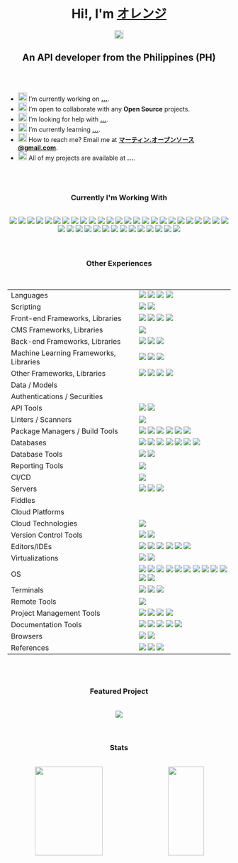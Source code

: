 <!-- ###########################################################         Hi       ########################################################### -->

<h1 align="center">Hi!, I'm <a href="https://oren-ji.github.io/">オレンジ</a></h1>

<!-- ###########################################################       Social     ########################################################### -->

<p align="center">
  <a href="https://github.com/oren-ji" target="blank">
  <img align="center" 
    src="https://cdn.jsdelivr.net/npm/simple-icons@3.12.0/icons/github.svg"
    alt="oren-ji" 
    height="20" width="20"/>
  </a>

</p>

<!-- ###########################################################       Tag        ########################################################### -->

<h2 align="center">An API developer from the Philippines (PH)</h2>

<br>
<br>

<!-- ###########################################################       Bio        ########################################################### -->

- <span><img width="20px" src="https://img.icons8.com/color/48/000000/source-code.png"/> I’m currently working on **[...](#)**.</span>
- <span><img width="20px" src="https://img.icons8.com/color/48/000000/teamwork.png"/> I’m open to collaborate with any **Open Source** projects.</span>
- <span><img width="20px" src="https://img.icons8.com/color/48/000000/connectivity-and-help.png"/> I’m looking for help with **[...](#)**.</span>
- <span><img width="20px" src="https://img.icons8.com/color/48/000000/learning.png"/> I’m currently learning **[...](#)**.</span>
- <span><img width="20px" src="https://img.icons8.com/color/48/000000/important-mail.png"/> How to reach me? Email me at **[マーティン.オープンソース@gmail.com](mailto:martin.opensource@gmail.com)**.<span>
- <span><img width="20px" src="https://img.icons8.com/color/48/000000/prototype.png"/> All of my projects are available at **...**.<span>

<br>
<br>

<!-- ###########################################################      Skills      ########################################################### -->

<h3 align="center">Currently I'm Working With</h3>

<br>

<div align="center">
  <!-- Languages -->
  <img src="https://img.shields.io/badge/kotlin-7F52FF?style=for-the-badge&logo=kotlin&logoColor=white"/>
  <img src="https://img.shields.io/badge/java-007396?style=for-the-badge&logo=java&logoColor=white"/>
  <!-- Scripting -->
  <img src="https://img.shields.io/badge/markdown-000000?style=for-the-badge&logo=markdown&logoColor=white"/>
  <!-- Front-end Frameworks, Libraries -->
  <!-- CMS Frameworks, Libraries -->
  <!-- Back-end Frameworks, Libraries -->
  <img src="https://img.shields.io/badge/quarkus-4695EB?style=for-the-badge&logo=quarkus&logoColor=white"/>
  <img src="https://img.shields.io/badge/hibernate-59666C?style=for-the-badge&logo=hibernate&logoColor=white"/>
  <!-- Machine Learning Frameworks, Libraries -->
  <!-- Other Frameworks, Libraries -->
  <img src="https://img.shields.io/badge/swagger-85EA2D?style=for-the-badge&logo=swagger&logoColor=white"/>
  <!-- Models -->
  <img src="https://img.shields.io/badge/json-000000?style=for-the-badge&logo=json&logoColor=white"/>
  <!-- Authentications -->
  <img src="https://img.shields.io/badge/jwt-000000?style=for-the-badge&logo=jsonwebtokens&logoColor=white"/>
  <img src="https://img.shields.io/badge/authy-EC1C24?style=for-the-badge&logo=authy&logoColor=white"/>
  <!-- API Tools -->
  <img src="https://img.shields.io/badge/postman-FF6C37?style=for-the-badge&logo=postman&logoColor=white"/>
  <!-- Linters / Scanners -->
  <img src="https://img.shields.io/badge/sonarlint-CB2029?style=for-the-badge&logo=sonarlint&logoColor=white"/>
  <img src="https://img.shields.io/badge/sonarqube-4E9BCD?style=for-the-badge&logo=sonarqube&logoColor=white"/>
  <!-- Package Managers / Build Tools -->
  <img src="https://img.shields.io/badge/gradle-02303A?style=for-the-badge&logo=gradle&logoColor=white"/>
  <!-- Databases -->
  <img src="https://img.shields.io/badge/postgresql-4169E1?style=for-the-badge&logo=postgresql&logoColor=white"/>
  <!-- Database Tools -->
  <!-- Reporting Tools -->
  <!-- CI/CD -->
  <img src="https://img.shields.io/badge/docker-2496ED?style=for-the-badge&logo=docker&logoColor=white"/>
  <!-- Servers -->
  <!-- Fiddles -->
  <!-- Cloud Platforms -->
  <img src="https://img.shields.io/badge/gcp-4285F4?style=for-the-badge&logo=googlecloud&logoColor=white"/>
  <!-- Cloud Technologies -->
  <img src="https://img.shields.io/badge/kubernetes-326CE5?style=for-the-badge&logo=kubernetes&logoColor=white"/>
  <img src="https://img.shields.io/badge/elastic stack-005571?style=for-the-badge&logo=elasticstack&logoColor=white"/>
  <!-- Version Control Tools-->
  <img src="https://img.shields.io/badge/git-F05032?style=for-the-badge&logo=git&logoColor=white"/>
  <img src="https://img.shields.io/badge/bitbucket-0052CC?style=for-the-badge&logo=bitbucket&logoColor=white"/>
  <img src="https://img.shields.io/badge/github-181717?style=for-the-badge&logo=github&logoColor=white"/>
  <img src="https://img.shields.io/badge/dependabot-025E8C?style=for-the-badge&logo=dependabot&logoColor=white"/>
  <img src="https://img.shields.io/badge/gitignore-204ECF?style=for-the-badge&logo=gitignore.io&logoColor=white"/>
  <!-- Editors/IDEs -->
  <img src="https://img.shields.io/badge/intellij idea-000000?style=for-the-badge&logo=intellijidea&logoColor=white"/>
  <img src="https://img.shields.io/badge/vscode-007ACC?style=for-the-badge&logo=visualstudiocode&logoColor=white"/>
  <!-- Virtualizations -->
  <!-- OSes -->
  <img src="https://img.shields.io/badge/windows-0078D6?style=for-the-badge&logo=windows&logoColor=white"/>
  <img src="https://img.shields.io/badge/ubuntu-E95420?style=for-the-badge&logo=ubuntu&logoColor=white"/>
  <!-- Terminals -->
  <img src="https://img.shields.io/badge/cmd-4D4D4D?style=for-the-badge&logo=windowsterminal&logoColor=white"/>
  <!-- Remote Tools -->
  <img src="https://img.shields.io/badge/anydesk-EF443B?style=for-the-badge&logo=anydesk&logoColor=white"/>
  <!-- Project Management Tools -->
  <img src="https://img.shields.io/badge/jira-0052CC?style=for-the-badge&logo=jira&logoColor=white"/>
  <img src="https://img.shields.io/badge/ms outlook-0078D4?style=for-the-badge&logo=microsoftoutlook&logoColor=white"/>
  <img src="https://img.shields.io/badge/ms teams-6264A7?style=for-the-badge&logo=microsoftteams&logoColor=white"/>
  <img src="https://img.shields.io/badge/gmail-EA4335?style=for-the-badge&logo=gmail&logoColor=white"/>
  <img src="https://img.shields.io/badge/google chat-00AC47?style=for-the-badge&logo=googlechat&logoColor=white"/>
  <!-- Documentation Tools -->
  <img src="https://img.shields.io/badge/google sheets-34A853?style=for-the-badge&logo=googlesheets&logoColor=white"/>
  <img src="https://img.shields.io/badge/diagrams.net-F88705?style=for-the-badge&logo=diagrams.net&logoColor=white"/>
  <img src="https://img.shields.io/badge/grammarly-15C39A?style=for-the-badge&logo=grammarly&logoColor=white"/>
  <!-- Browsers -->
  <img src="https://img.shields.io/badge/chrome-4285F4?style=for-the-badge&logo=googlechrome&logoColor=white"/>
  <!-- References -->
  <img src="https://img.shields.io/badge/stack overflow-F58025?style=for-the-badge&logo=stackoverflow&logoColor=white"/>
</div>

<br>
<br>


<!-- ###########################################################   Experiences    ########################################################### -->

<h3 align="center">Other Experiences</h3>

<br>

<table align="center">
<tr>
<td>Languages</td>
<td>

  <img src="https://img.shields.io/badge/javascript-F7DF1E?style=for-the-badge&logo=javascript&logoColor=white"/>
  <img src="https://img.shields.io/badge/typescript-3178C6?style=for-the-badge&logo=typescript&logoColor=white"/>
  <img src="https://img.shields.io/badge/php-777BB4?style=for-the-badge&logo=php&logoColor=white"/>
  <img src="https://img.shields.io/badge/scala-DC322F?style=for-the-badge&logo=scala&logoColor=white"/>
</td>
</tr>

<tr>
<td>Scripting</td>
<td>
  <img src="https://img.shields.io/badge/html5-E34F26?style=for-the-badge&logo=html5&logoColor=white"/>
  <img src="https://img.shields.io/badge/css3-1572B6?style=for-the-badge&logo=css3&logoColor=white"/>
</td>
</tr>


<tr>
<td>Front-end Frameworks, Libraries</td>
<td>
  <img src="https://img.shields.io/badge/react-61DAFB?style=for-the-badge&logo=react&logoColor=white"/>
  <img src="https://img.shields.io/badge/Sencha-86BC40?style=for-the-badge&logo=sencha&logoColor=white"/>
  <img src="https://img.shields.io/badge/bootstrap-7952B3?style=for-the-badge&logo=bootstrap&logoColor=white"/>
  <img src="https://img.shields.io/badge/font awesome-528DD7?style=for-the-badge&logo=fontawesome&logoColor=white"/>
</td>
</tr>

<tr>
<td>CMS Frameworks, Libraries</td>
<td>
  <img src="https://img.shields.io/badge/wordpress-21759B?style=for-the-badge&logo=wordpress&logoColor=white"/>
</td>
</tr>

<tr>
<td>Back-end Frameworks, Libraries</td>
<td>
  <img src="https://img.shields.io/badge/koa-33333D?style=for-the-badge&logo=koa&logoColor=white"/>
  <img src="https://img.shields.io/badge/node.js-339933?style=for-the-badge&logo=node.js&logoColor=white"/>
  <img src="https://img.shields.io/badge/codeigniter-EF4223?style=for-the-badge&logo=codeigniter&logoColor=white"/>
</td>
</tr>

<tr>
<td>Machine Learning Frameworks, Libraries</td>
<td>
  <img src="https://img.shields.io/badge/tensorflow-FF6F00?style=for-the-badge&logo=tensorflow&logoColor=white"/>
  <img src="https://img.shields.io/badge/pandas-150458?style=for-the-badge&logo=pandas&logoColor=white"/>
  <img src="https://img.shields.io/badge/scikit learn-F7931E?style=for-the-badge&logo=scikit-learn&logoColor=white"/>
</td>
</tr>


<tr>
<td>Other Frameworks, Libraries</td>
<td>
  <img src="https://img.shields.io/badge/kafka-231F20?style=for-the-badge&logo=apachekafka&logoColor=white"/>
  <img src="https://img.shields.io/badge/underscore.js-0371B5?style=for-the-badge&logo=underscore.js&logoColor=white"/>
  <img src="https://img.shields.io/badge/chai-A30701?style=for-the-badge&logo=chai&logoColor=white"/>
  <img src="https://img.shields.io/badge/mocha-8D6748?style=for-the-badge&logo=mocha&logoColor=white"/>
</td>
</tr>


<tr>
<td>Data / Models</td>
<td>
</td>
</tr>


<tr>
<td>Authentications / Securities</td>
<td>
</td>
</tr>


<tr>
<td>API Tools</td>
<td>
  <img src="https://img.shields.io/badge/insomnia-4000BF?style=for-the-badge&logo=insomnia&logoColor=white"/>
  <img src="https://img.shields.io/badge/curl-073551?style=for-the-badge&logo=curl&logoColor=white"/>
</td>
</tr>


<tr>
<td>Linters / Scanners</td>
<td>
  <img src="https://img.shields.io/badge/eslint-4B32C3?style=for-the-badge&logo=eslint&logoColor=white"/>
</td>
</tr>

<tr>
<td>Package Managers / Build Tools</td>
<td>
  <img src="https://img.shields.io/badge/npm-CB3837?style=for-the-badge&logo=npm&logoColor=white"/>
  <img src="https://img.shields.io/badge/yarn-2C8EBB?style=for-the-badge&logo=yarn&logoColor=white"/>
  <img src="https://img.shields.io/badge/chocolatey-80B5E3?style=for-the-badge&logo=chocolatey&logoColor=white"/>
  <img src="https://img.shields.io/badge/composer-885630?style=for-the-badge&logo=composer&logoColor=white"/>
  <img src="https://img.shields.io/badge/babel-F9DC3E?style=for-the-badge&logo=babel&logoColor=white"/>
  <img src="https://img.shields.io/badge/webpack-8DD6F9?style=for-the-badge&logo=webpack&logoColor=white"/>
</td>
</tr>

<tr>
<td>Databases</td>
<td>
  <img src="https://img.shields.io/badge/cassandra-1287B1?style=for-the-badge&logo=apachecassandra&logoColor=white"/>
  <img src="https://img.shields.io/badge/mongodb-47A24B?style=for-the-badge&logo=mongodb&logoColor=white"/>
  <img src="https://img.shields.io/badge/redis-DC382D?style=for-the-badge&logo=redis&logoColor=white"/>
  <img src="https://img.shields.io/badge/mysql-4479A1?style=for-the-badge&logo=mysql&logoColor=white"/>
  <img src="https://img.shields.io/badge/sqlite-003B57?style=for-the-badge&logo=sqlite&logoColor=white"/>
  <img src="https://img.shields.io/badge/ms sql server-CC2927?style=for-the-badge&logo=microsoftsqlserver&logoColor=white"/>
  <img src="https://img.shields.io/badge/ms access-A4373A?style=for-the-badge&logo=microsoftaccess&logoColor=white"/>
</td>
</tr>

<tr>
<td>Database Tools</td>
<td>
  <img src="https://img.shields.io/badge/phpmyadmin-6C78AF?style=for-the-badge&logo=phpmyadmin&logoColor=white"/>
  <img src="https://img.shields.io/badge/datagrip-000000?style=for-the-badge&logo=datagrip&logoColor=white"/>
</td>
</tr>

<tr>
<td>Reporting Tools</td>
<td>
  <img src="https://img.shields.io/badge/metabase-509EE3?style=for-the-badge&logo=metabase&logoColor=white"/>
</td>
</tr>

<tr>
<td>CI/CD</td>
<td>
  <img src="https://img.shields.io/badge/portainer-13BEF9?style=for-the-badge&logo=portainer&logoColor=white"/>
</td>
</tr>

<tr>
<td>Servers</td>
<td>
  <img src="https://img.shields.io/badge/apache-D22128?style=for-the-badge&logo=apache&logoColor=white"/>
  <img src="https://img.shields.io/badge/nginx-009639?style=for-the-badge&logo=nginx&logoColor=white"/>
  <img src="https://img.shields.io/badge/xampp-FB7A24?style=for-the-badge&logo=xampp&logoColor=white"/>
</td>
</tr>

<tr>
<td>Fiddles</td>
<td>
</td>
</tr>


<tr>
<td>Cloud Platforms</td>
<td>
</td>
</tr>


<tr>
<td>Cloud Technologies</td>
<td>
  <img src="https://img.shields.io/badge/firebase-FFCA28?style=for-the-badge&logo=firebase&logoColor=white"/>
</td>
</tr>


<tr>
<td>Version Control Tools</td>
<td>
  <img src="https://img.shields.io/badge/gitlab-FC6D26?style=for-the-badge&logo=gitlab&logoColor=white"/>
  <img src="https://img.shields.io/badge/gitkraken-179287?style=for-the-badge&logo=gitkraken&logoColor=white"/>
</td>
</tr>


<tr>
<td>Editors/IDEs</td>
<td>
  <img src="https://img.shields.io/badge/sublime text-FF9800?style=for-the-badge&logo=sublimetext&logoColor=white"/>
  <img src="https://img.shields.io/badge/atom-66595C?style=for-the-badge&logo=atom&logoColor=white"/>
  <img src="https://img.shields.io/badge/netbeans-1B6AC6?style=for-the-badge&logo=apachenetbeanside&logoColor=white"/>
  <img src="https://img.shields.io/badge/codesandbox-000000?style=for-the-badge&logo=codesandbox&logoColor=white"/>
  <img src="https://img.shields.io/badge/codepen-000000?style=for-the-badge&logo=codepen&logoColor=white"/>
  <img src="https://img.shields.io/badge/notepad++-90E59A?style=for-the-badge&logo=notepadplusplus&logoColor=white"/>
</td>
</tr>


<tr>
<td>Virtualizations</td>
<td>
  <img src="https://img.shields.io/badge/vagrant-1868F2?style=for-the-badge&logo=vagrant&logoColor=white"/>
  <img src="https://img.shields.io/badge/virtualbox-183A61?style=for-the-badge&logo=virtualbox&logoColor=white"/>
</td>
</tr>


<tr>
<td>OS</td>
<td>
  <img src="https://img.shields.io/badge/android-3DDC84?style=for-the-badge&logo=android&logoColor=white"/>
  <img src="https://img.shields.io/badge/alpine-0D597F?style=for-the-badge&logo=alpinelinux&logoColor=white"/>
  <img src="https://img.shields.io/badge/elementary-64BAFF?style=for-the-badge&logo=elementary&logoColor=white"/>
  <img src="https://img.shields.io/badge/debian-AB1D33?style=for-the-badge&logo=debian&logoColor=white"/>
  <img src="https://img.shields.io/badge/kubuntu-0079C1?style=for-the-badge&logo=kubuntu&logoColor=white"/>
  <img src="https://img.shields.io/badge/lubuntu-0068C8?style=for-the-badge&logo=lubuntu&logoColor=white"/>
  <img src="https://img.shields.io/badge/linux mint-87CF3E?style=for-the-badge&logo=linuxmint&logoColor=white"/>
  <img src="https://img.shields.io/badge/fedora-51A2DA?style=for-the-badge&logo=fedora&logoColor=white"/>
  <img src="https://img.shields.io/badge/kali-557C94?style=for-the-badge&logo=kalilinux&logoColor=white"/>
  <img src="https://img.shields.io/badge/tails-56347C?style=for-the-badge&logo=tails&logoColor=white"/>
  <img src="https://img.shields.io/badge/opensuse-73BA25?style=for-the-badge&logo=opensuse&logoColor=white"/>
  <img src="https://img.shields.io/badge/centos-262577?style=for-the-badge&logo=centos&logoColor=white"/>
</td>
</tr>


<tr>
<td>Terminals</td>
<td>
  <img src="https://img.shields.io/badge/gnu bash-4EAA25?style=for-the-badge&logo=gnubash&logoColor=white"/>
  <img src="https://img.shields.io/badge/gnome terminal-241F31?style=for-the-badge&logo=gnometerminal&logoColor=white"/>
  <img src="https://img.shields.io/badge/hyper-000000?style=for-the-badge&logo=hyper&logoColor=white"/>
</td>
</tr>


<tr>
<td>Remote Tools</td>
<td>
  <img src="https://img.shields.io/badge/teamviewer-004680?style=for-the-badge&logo=teamviewer&logoColor=white"/>
</td>
</tr>


<tr>
<td>Project Management Tools</td>
<td>
  <img src="https://img.shields.io/badge/trello-0052CC?style=for-the-badge&logo=trello&logoColor=white"/>
  <img src="https://img.shields.io/badge/slack-4A154B?style=for-the-badge&logo=slack&logoColor=white"/>
  <img src="https://img.shields.io/badge/asana-273347?style=for-the-badge&logo=asana&logoColor=white"/>
  <img src="https://img.shields.io/badge/thunderbird-0A84FF?style=for-the-badge&logo=thunderbird&logoColor=white"/>
</td>
</tr>


<tr>
<td>Documentation Tools</td>
<td>
  <img src="https://img.shields.io/badge/ms word-2B579A?style=for-the-badge&logo=microsoftword&logoColor=white"/>
  <img src="https://img.shields.io/badge/ms excel-217346?style=for-the-badge&logo=microsoftexcel&logoColor=white"/>
  <img src="https://img.shields.io/badge/confluence-172B4D?style=for-the-badge&logo=confluence&logoColor=white"/>
  <img src="https://img.shields.io/badge/canva-00C4CC?style=for-the-badge&logo=canva&logoColor=white"/>
  <img src="https://img.shields.io/badge/stackedit-606060?style=for-the-badge&logo=stackedit&logoColor=white"/>
</td>
</tr>


<tr>
<td>Browsers</td>
<td>
  <img src="https://img.shields.io/badge/firefox-FF7139?style=for-the-badge&logo=firefox&logoColor=white"/>
  <img src="https://img.shields.io/badge/opera-FF1B2D?style=for-the-badge&logo=opera&logoColor=white"/>
</td>
</tr>


<tr>
<td>References</td>
<td>
  <img src="https://img.shields.io/badge/hacker noon-00FE000?style=for-the-badge&logo=hackernoon&logoColor=white"/>
  <img src="https://img.shields.io/badge/ask ubuntu-DC461D?style=for-the-badge&logo=askubuntu&logoColor=white"/>
  <img src="https://img.shields.io/badge/stackshare-0690FA?style=for-the-badge&logo=stackshare&logoColor=white"/>
</td>
</tr>

</table>

<br>
<br>

<!-- ########################################################### Featured Project ########################################################### -->

<h3 align="center">Featured Project</h3>

<br>

<div align="center">
<a href="https://github.com/oren-ji/oren-ji">
  <img src="https://github-readme-stats.vercel.app/api/pin/?username=oren-ji&repo=oren-ji&show_owner=true"/>
</a>
</div>

<br>
<br>

<!-- ###########################################################      Stats       ########################################################### -->

<h3 align="center">Stats</h3>

<br>

<div align="center">
<img align="left" height="200px" width="55%" src="https://github-readme-stats.vercel.app/api?username=oren-ji&count_private=true&show_icons=true&include_all_commits=true&custom_title=Github Stats&hide_title=true"/>

<img align="right" height="200px" width="40%" src="https://github-readme-stats.vercel.app/api/top-langs/?username=oren-ji&langs_count=8&layout=compact&hide_title=true"/>
</div>
  
